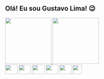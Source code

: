 ## Olá! Eu sou Gustavo Lima! 😉

<div style="display: inline-block">
  <a href="https://github.com/gcaastro1">
  <img height="150em" src="https://github-readme-stats.vercel.app/api?username=gcaastro1&show_icons=true&theme=dark&include_all_commits=true&count_private=true"/>
  <img height="150em" src="https://github-readme-stats.vercel.app/api/top-langs/?username=gcaastro1&layout=compact&langs_count=16&theme=dark"/>
</div>
<div style="display: inline-block">
  <img align="center" height="30" width="40" src="https://cdn.jsdelivr.net/gh/devicons/devicon/icons/react/react-original.svg" />
  <img align="center" height="30" width="40" src="https://cdn.jsdelivr.net/gh/devicons/devicon/icons/typescript/typescript-original.svg" />
  <img align="center" height="30" width="40" src="https://cdn.jsdelivr.net/gh/devicons/devicon/icons/javascript/javascript-original.svg" />
  <img align="center" height="30" width="40" src="https://cdn.jsdelivr.net/gh/devicons/devicon/icons/html5/html5-original.svg" />
  <img align="center" height="30" width="40" src="https://cdn.jsdelivr.net/gh/devicons/devicon/icons/css3/css3-original.svg" />
  <img align="right" height="30" width="30" src="https://i.imgur.com/jutVZfB.png" />
</div>
